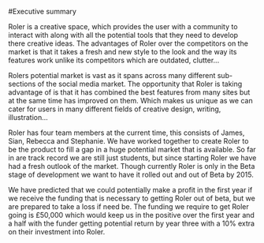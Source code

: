 #Executive summary

Roler is a creative space, which provides the user with a community to interact with along with all the potential tools that they need to develop there creative ideas. The advantages of Roler over the competitors on the market is that it takes a fresh and new style to the look and the way its features work unlike its competitors which are outdated, clutter...

Rolers potential market is vast as it spans across many different sub-sections of the social media market. The opportunity that Roler is taking advantage of is that it has combined the best features from many sites but at the same time has improved on them. Which makes us unique as we can cater for users in many different fields of creative design, writing, illustration... 

Roler has four team members at the current time, this consists of James, Sian, Rebecca and Stephanie. We have worked together to create Roler to be the product to fill a gap in a huge potential market that is available. So far in are track record we are still just students, but since starting Roler we have had a fresh outlook of the market. Though currently Roler is only in the Beta stage of development we want to have it rolled out and out of Beta by 2015.

We have predicted that we could potentially make a profit in the first year if we receive the funding that is necessary to getting Roler out of beta, but we are prepared to take a loss if need be. The funding we require to get Roler going is £50,000 which would keep us in the positive over the first year and a half with the funder getting potential return by year three with a 10% extra on their investment into Roler. 